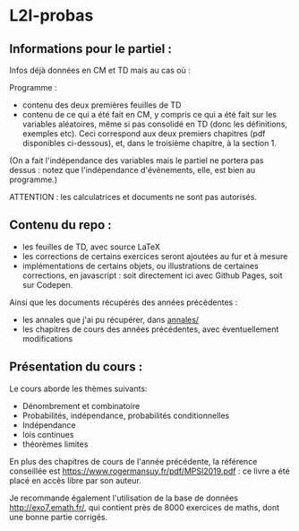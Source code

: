 L2I-probas
==========

Informations pour le partiel :
---

Infos déjà données en CM et TD mais au cas où :

Programme :  
- contenu des deux premières feuilles de TD
- contenu de ce qui a été fait en CM, y compris ce qui a été fait sur les variables aléatoires, même si pas consolidé en TD (donc les définitions, exemples etc). Ceci correspond aux deux premiers chapitres (pdf disponibles ci-dessous), et, dans le troisième chapitre, à la section 1. 

(On a fait l'indépendance des variables mais le partiel ne portera pas dessus : notez que l'indépendance d'évènements, elle, est bien au programme.)

ATTENTION : les calculatrices et documents ne sont pas autorisés.

Contenu du repo :
-----

- les feuilles de TD, avec source LaTeX
- les corrections de certains exercices seront ajoutées au fur et à mesure
- implémentations de certains objets, ou illustrations de certaines corrections, en javascript : soit directement ici avec Github Pages, soit sur Codepen.

Ainsi que les documents récupérés des années précédentes :

- les annales que j'ai pu récupérer, dans [annales/](https://github.com/dmegy/L2I-probas/tree/main/annales)
- les chapitres de cours des années précédentes, avec éventuellement modifications

Présentation du cours :
-----

Le cours aborde les thèmes suivants:

- Dénombrement et combinatoire
- Probabilités, indépendance, probabilités conditionnelles
- Indépendance
- lois continues
- théorèmes limites

En plus des chapitres de cours de l'année précédente, la référence conseillée est https://www.rogermansuy.fr/pdf/MPSI2019.pdf : ce livre a été placé en accès libre par son auteur.

Je recommande également l'utilisation de la base de données http://exo7.emath.fr/, qui contient près de 8000 exercices de maths, dont une bonne partie corrigés.


